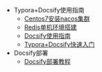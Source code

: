 <!-- _sidebar.md -->

* Typora+Docsify使用指南
    * [Centos7安装nacos集群](/nacos/Centos7安装nacos集群.md)
    * [Redis单机环境搭建](/nacos/Redis单机环境搭建.md)
    * [Docsify使用指南](/Docsify使用指南.md) <!--注意这里是相对路径-->
    * [Typora+Docsify快速入门](/Typora+Docsify快速入门.md)
* Docsify部署
    * [Docsify部署教程](/Docsify部署教程.md)